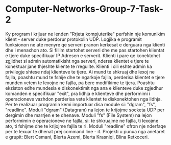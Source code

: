 # Computer-Networks-Group-7-Task-2

Ky program i krijuar ne lenden "Rrjeta kompjuterike" perfshin nje komunikim klient - server duke perdorur protokolin UDP. Logjika e programit funksionon ne ate menyre qe serveri pranon kerkesat e derguara nga klienti dhe i menaxhon ato. Si fillim startohet serveri dhe me pas startohen klientat e tjere duke specifikuar IP Adresen e serverit. Klienti i pare qe konektohet zgjidhet si admin automatikisht nga serveri, ndersa klientet e tjere te konektuar jane thjeshte kliente te rregullte. Klienti i cili eshte admin ka privilegje shtese ndaj klienteve te tjere. Ai mund te shkruaj dhe lexoj ne fajlla, poashtu mund te fshije dhe te ngarkoje fajlla, perderisa klientet e tjere munden vetem te lexojne ne fajlla, pa bere modifikime te tjera. Poashtu ekziston edhe mundesia e diskonektimit nga ana e klienteve duke zgjedhur komanden e specifikuar "exit", pra lidhja e klienteve dhe performimi i operacioneve vazhdon perderisa vete klientet te diskonektohen nga lidhja. Per te realizuar programin kemi importuar disa module si: "dgram", "fs", "readline". Moduli "dgram" (Datagram) na lejon te krijojme socketa UDP per dergimin dhe marrjen e te dhenave. Moduli "fs" (File System) na lejon performimin e operacioneve ne fajlla, si: te shkruajme ne fajlla, ti lexojme ato, ti fshijme dhe te krijojme fajlla te ri. Moduli "readline" ofron nje nderfaqe per te lexuar te dhenat prej command line - it. 
Projekti u punua nga anetaret e grupit: 
Blert Osmani, 
Blerta Azemi, 
Blerta Krasniqi, 
Blina Retkoceri.
